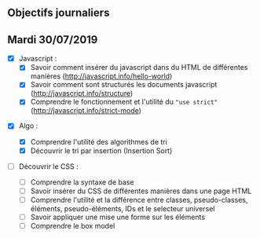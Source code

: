 ## Objectifs journaliers

## Mardi 30/07/2019

- [x] Javascript :
  - [x] Savoir comment insérer du javascript dans du HTML de différentes manières (http://javascript.info/hello-world)
  - [x] Savoir comment sont structurés les documents javascript (http://javascript.info/structure)
  - [x] Comprendre le fonctionnement et l'utilité du `"use strict"` (http://javascript.info/strict-mode)

* [x] Algo :

  - [x] Comprendre l'utilité des algorithmes de tri
  - [x] Découvrir le tri par insertion (Insertion Sort)

* [ ] Découvrir le CSS :
  - [ ] Comprendre la syntaxe de base
  - [ ] Savoir insérer du CSS de différentes manières dans une page HTML
  - [ ] Comprendre l'utilité et la différence entre classes, pseudo-classes, éléments, pseudo-éléments, IDs et le selecteur universel
  - [ ] Savoir appliquer une mise une forme sur les éléments
  - [ ] Comprendre le box model
